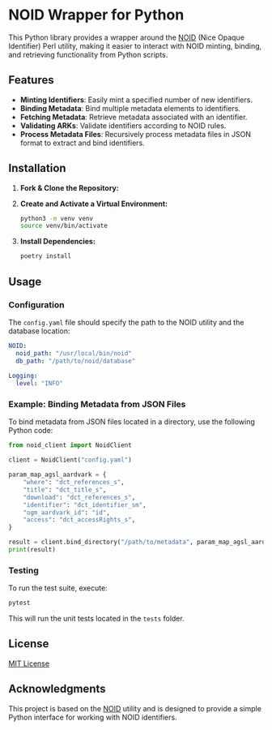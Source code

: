 
# NOID Wrapper for Python

This Python library provides a wrapper around the [NOID](https://metacpan.org/dist/Noid/view/noid) (Nice Opaque Identifier) Perl utility, making it easier to interact with NOID minting, binding, and retrieving functionality from Python scripts.

## Features

- **Minting Identifiers**: Easily mint a specified number of new identifiers.
- **Binding Metadata**: Bind multiple metadata elements to identifiers.
- **Fetching Metadata**: Retrieve metadata associated with an identifier.
- **Validating ARKs**: Validate identifiers according to NOID rules.
- **Process Metadata Files**: Recursively process metadata files in JSON format to extract and bind identifiers.

## Installation

1. **Fork & Clone the Repository:**

2. **Create and Activate a Virtual Environment:**

     ```bash
     python3 -m venv venv
     source venv/bin/activate
     ```

3. **Install Dependencies:**

     ```bash
     poetry install
     ```

## Usage

### Configuration

The `config.yaml` file should specify the path to the NOID utility and the database location:

```yaml
NOID:
  noid_path: "/usr/local/bin/noid"
  db_path: "/path/to/noid/database"
  
Logging:
  level: "INFO"
```

### Example: Binding Metadata from JSON Files

To bind metadata from JSON files located in a directory, use the following Python code:

```python
from noid_client import NoidClient

client = NoidClient("config.yaml")

param_map_agsl_aardvark = {
    "where": "dct_references_s",
    "title": "dct_title_s",
    "download": "dct_references_s",
    "identifier": "dct_identifier_sm",
    "ogm_aardvark_id": "id",
    "access": "dct_accessRights_s",
}

result = client.bind_directory("/path/to/metadata", param_map_agsl_aardvark)
print(result)
```

### Testing

To run the test suite, execute:

```bash
pytest
```

This will run the unit tests located in the `tests` folder.

## License

[MIT License](LICENSE)

## Acknowledgments

This project is based on the [NOID](https://metacpan.org/dist/Noid/view/noid)
utility and is designed to provide a simple Python interface for working with NOID identifiers.

